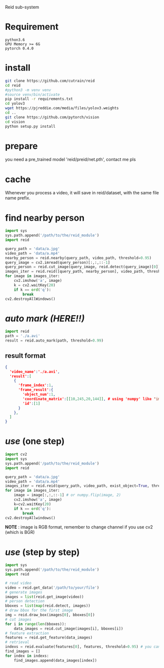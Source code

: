 Reid sub-system

# Requirement
```
python3.6
GPU Memory >= 6G
pytorch 0.4.0
```

# install
```bash
git clone https://github.com/cutrain/reid
cd reid
#python3 -m venv venv
#source venv/bin/activate
pip install -r requirements.txt
cd yolov3
wget https://pjreddie.com/media/files/yolov3.weights 
cd ..
git clone https://github.com/pytorch/vision
cd vision
python setup.py install
```

# prepare
you need a pre_trained model 'reid/preid/net.pth', contact me pls

# cache
Whenever you process a video, it will save in reid/dataset, with the same file name prefix.

# find nearby person
```python
import sys
sys.path.append('/path/to/the/reid_module')
import reid

query_path = 'data/a.jpg'
video_path = 'data/a.mp4'
nearby_person = reid.nearby(query_path, video_path, threshold=0.95)
query_image = cv2.imread(query_person)[:,:,::-1]
query_person = reid.cut_image(query_image, reid.detect(query_image)[0])[0]
images_iter = reid.reid([query_path, nearby_person], video_path, threshold=0.95, optimize_query=False)
for image in images_iter:
	cv2.imshow('a', image)
	k = cv2.waitKey(20)
	if k == ord('q'):
		break
cv2.destroyAllWindows()
```

# *auto mark* ***(HERE!!)***
```python
import reid
path = './a.avi'
result = reid.auto_mark(path, threshold=0.99)
```
## result format
```json
{
  'video_name':'./a.avi',
  'result':[
    {
      'frame_index':1,
      'frame_result':{
        'object_num':1,
        'coordinate_matrix':[[10,245,20,144]], # using 'numpy' like "image[10:245,20:144]"
        'id':[1]
      }
    },
  ]
}
```


# *use* (one step)
```python
import cv2
import sys
sys.path.append('/path/to/the/reid_module')
import reid

query_path = 'data/a.jpg'
video_path = 'data/a.mp4'
images_iter = reid.reid(query_path, video_path, exist_object=True, threshold=0.95, start_frame=500, frame_count=1000, optimize_query=False)
for image in images_iter:
	image = image[:,:,::-1] # or numpy.flip(image, 2)
	cv2.imshow('a', image)
	k=cv2.waitKey(20)
	if k == ord('q'):
		break
cv2.destroyAllwindows()
```
**NOTE** : image is RGB format, remember to change channel if you use cv2 (which is BGR)

# *use* (step by step)
```python
import sys
sys.path.append('/path/to/the/reid_module')
import reid

# read video
video = reid.get_data('/path/to/your/file')
# generate images
images = list(reid.get_image(video))
# person detection
bboxes = list(map(reid.detect, images))
# draw bbox for the first image
img = reid.draw_box(images[0], bboxes[0])
# cut images
for i in range(len(bboxes)):
	data_images = reid.cut_image(images[i], bboxes[i])
# feature extraction
features = reid.get_feature(data_images)
# retrieval
indexs = reid.evaluate(features[0], features, threshold=0.95) # you can change features[0] into any other feature you got
find_images = []
for index in indexs:
	find_images.append(data_images[index])

```


